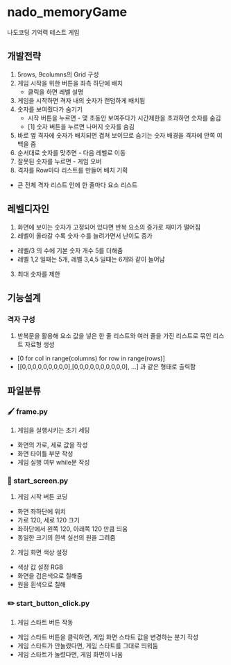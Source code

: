 # nado_memoryGame
나도코딩 기억력 테스트 게임

## 개발전략 
1. 5rows, 9columns의 Grid 구성
2. 게임 시작을 위한 버튼을 좌측 하단에 배치
   - 클릭을 하면 레벨 설명
3. 게임을 시작하면 격자 내의 숫자가 랜덤하게 배치됨
4. 숫자를 보여줬다가 숨기기
   - 시작 버튼을 누르면 - 몇 초동안 보여주다가 시간제한을 초과하면 숫자를 숨김
   - [1] 숫자 버튼을 누르면 나머지 숫자를 숨김
5. 바로 옆 격자에 숫자가 배치되면 겹쳐 보이므로 숨기는 숫자 배경을 격자에 안쪽 여백을 줌
6. 순서대로 숫자를 맞추면 - 다음 레벨로 이동
7. 잘못된 숫자를 누르면 - 게임 오버
8. 격자를 Row마다 리스트를 만들어 배치 기획
- 큰 전체 격자 리스트 안에 한 줄마다 요소 리스트

## 레벨디자인
1. 화면에 보이는 숫자가 고정되어 있다면 반복 요소의 증가로 재미가 떨어짐
2. 레벨이 올라갈 수록 숫자 수를 늘려가면서 난이도 증가
- 레벨/3 의 수에 기본 숫자 개수 5를 더해줌
- 레벨 1,2 일때는 5개, 레벨 3,4,5 일때는 6개와 같이 늘어남
3. 최대 숫자를 제한

## 기능설계
### 격자 구성
1. 반복문을 활용해 요소 값을 넣은 한 줄 리스트와 여러 줄을 가진 리스트로 묶인 리스트 자료형 생성
- [0 for col in range(columns) for row in range(rows)]
- [[0,0,0,0,0,0,0,0,0],[0,0,0,0,0,0,0,0,0,0], ...] 과 같은 형태로 출력함

## 파일분류
### 🖌 frame.py
1. 게임을 실행시키는 초기 세팅
- 화면의 가로, 세로 값을 작성
- 화면 타이틀 부분 작성
- 게임 실행 여부 while문 작성

### 🎈 start_screen.py
1. 게임 시작 버튼 코딩
- 화면 좌하단에 위치
- 가로 120, 세로 120 크기
- 좌하단에서 왼쪽 120, 아래쪽 120 만큼 띄움
- 동일한 크기의 흰색 실선의 원을 그려줌
2. 게임 화면 색상 설정
- 색상 값 설정 RGB
- 화면을 검은색으로 칠해줌 
- 원을 흰색으로 칠해

### ✏️ start_button_click.py
1. 게임 스타트 버튼 작동
- 게임 스타트 버튼을 클릭하면, 게임 화면 스타트 값을 변경하는 분기 작성
- 게임 스타트가 안눌렸다면, 게임 스타트를 그대로 띄워둠
- 게임 스타트가 눌렸다면, 게임 화면이 나옴